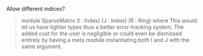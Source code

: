 Allow different indices?

  > module SparseMatrix (I : Index) (J : Index) (R : Ring) where
  This would let us have tighter types thus a better error-tracking
  system. The added cost for the user is negligible or could even
  be dismissed entirely by having a meta module instantiating both
  I and J with the same argument.


